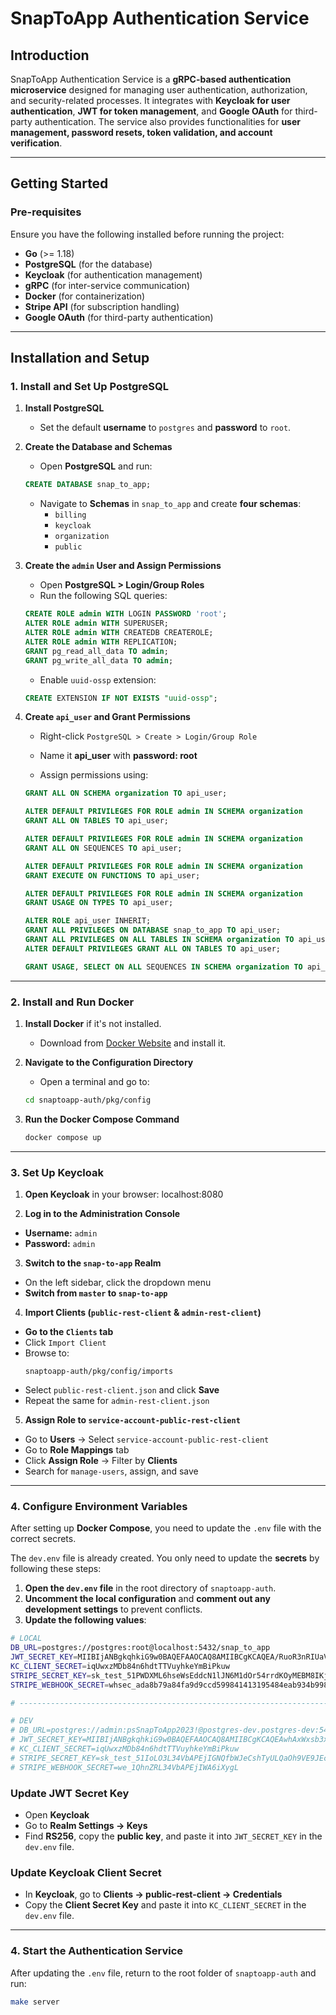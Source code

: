 # **SnapToApp Authentication Service**  

## **Introduction**  
SnapToApp Authentication Service is a **gRPC-based authentication microservice** designed for managing user authentication, authorization, and security-related processes. It integrates with **Keycloak for user authentication**, **JWT for token management**, and **Google OAuth** for third-party authentication. The service also provides functionalities for **user management, password resets, token validation, and account verification**.

---

## **Getting Started**  

### **Pre-requisites**  
Ensure you have the following installed before running the project:

- **Go** (>= 1.18)
- **PostgreSQL** (for the database)
- **Keycloak** (for authentication management)
- **gRPC** (for inter-service communication)
- **Docker** (for containerization)
- **Stripe API** (for subscription handling)
- **Google OAuth** (for third-party authentication)

---

## **Installation and Setup**  

### **1. Install and Set Up PostgreSQL**  

1. **Install PostgreSQL**  
   - Set the default **username** to `postgres` and **password** to `root`.

2. **Create the Database and Schemas**  
   - Open **PostgreSQL** and run:

   ```sql
   CREATE DATABASE snap_to_app;
   ```

   - Navigate to **Schemas** in `snap_to_app` and create **four schemas**:
     - `billing`
     - `keycloak`
     - `organization`
     - `public`

3. **Create the `admin` User and Assign Permissions**  
   - Open **PostgreSQL > Login/Group Roles**  
   - Run the following SQL queries:

   ```sql
   CREATE ROLE admin WITH LOGIN PASSWORD 'root';
   ALTER ROLE admin WITH SUPERUSER;
   ALTER ROLE admin WITH CREATEDB CREATEROLE;
   ALTER ROLE admin WITH REPLICATION;
   GRANT pg_read_all_data TO admin;
   GRANT pg_write_all_data TO admin;
   ```

   - Enable `uuid-ossp` extension:

   ```sql
   CREATE EXTENSION IF NOT EXISTS "uuid-ossp";
   ```

4. **Create `api_user` and Grant Permissions**  
   - Right-click `PostgreSQL > Create > Login/Group Role`  
   - Name it **api_user** with **password: root**  

   - Assign permissions using:

   ```sql
   GRANT ALL ON SCHEMA organization TO api_user;

   ALTER DEFAULT PRIVILEGES FOR ROLE admin IN SCHEMA organization
   GRANT ALL ON TABLES TO api_user;

   ALTER DEFAULT PRIVILEGES FOR ROLE admin IN SCHEMA organization
   GRANT ALL ON SEQUENCES TO api_user;

   ALTER DEFAULT PRIVILEGES FOR ROLE admin IN SCHEMA organization
   GRANT EXECUTE ON FUNCTIONS TO api_user;

   ALTER DEFAULT PRIVILEGES FOR ROLE admin IN SCHEMA organization
   GRANT USAGE ON TYPES TO api_user;

   ALTER ROLE api_user INHERIT;
   GRANT ALL PRIVILEGES ON DATABASE snap_to_app TO api_user;
   GRANT ALL PRIVILEGES ON ALL TABLES IN SCHEMA organization TO api_user;
   ALTER DEFAULT PRIVILEGES GRANT ALL ON TABLES TO api_user;

   GRANT USAGE, SELECT ON ALL SEQUENCES IN SCHEMA organization TO api_user;
   ```

---

### **2. Install and Run Docker**  

1. **Install Docker** if it's not installed.  
   - Download from [Docker Website](https://www.docker.com/) and install it.  

2. **Navigate to the Configuration Directory**  
   - Open a terminal and go to:

   ```sh
   cd snaptoapp-auth/pkg/config
   ```

3. **Run the Docker Compose Command**  

   ```sh
   docker compose up
   ```

---

### **3. Set Up Keycloak**  

1. **Open Keycloak** in your browser:  localhost:8080

2. **Log in to the Administration Console**  
- **Username:** `admin`  
- **Password:** `admin`  

3. **Switch to the `snap-to-app` Realm**  
- On the left sidebar, click the dropdown menu  
- **Switch from `master` to `snap-to-app`**  

4. **Import Clients (`public-rest-client` & `admin-rest-client`)**  
- **Go to the `Clients` tab**  
- Click `Import Client`  
- Browse to:  
  ```
  snaptoapp-auth/pkg/config/imports
  ```
- Select `public-rest-client.json` and click **Save**  
- Repeat the same for `admin-rest-client.json`  

5. **Assign Role to `service-account-public-rest-client`**  
- Go to **Users** → Select `service-account-public-rest-client`  
- Go to **Role Mappings** tab  
- Click **Assign Role** → Filter by **Clients**  
- Search for `manage-users`, assign, and save  

---

### **4. Configure Environment Variables**  
After setting up **Docker Compose**, you need to update the `.env` file with the correct secrets.

The `dev.env` file is already created. You only need to update the **secrets** by following these steps:

1. **Open the `dev.env` file** in the root directory of `snaptoapp-auth`.
2. **Uncomment the local configuration** and **comment out any development settings** to prevent conflicts.
3. **Update the following values**:

```sh
# LOCAL
DB_URL=postgres://postgres:root@localhost:5432/snap_to_app
JWT_SECRET_KEY=MIIBIjANBgkqhkiG9w0BAQEFAAOCAQ8AMIIBCgKCAQEA/RuoR3nRIUaVOBMNyW4q4YfnEUiAB//K7ZeF6zsJbPp/le0rSZEi00mU0faBiC++n5VcZKMRRmMhmtMm00MP6QUG5/n4jYgDDQ3DdrQto7uTUrkzM0pjA1AnWyt8EaDkhh/2h1Jf7d5cIPlp2jugKPqTuvIv52wXmpH4TiX/UrsMwJCTPqA8Uhbyboc1hW8UVExxPCg55b0tiJC/2wkPw8TA33BZWaDXMp2GVpFL4FM9GJHlPTXR43okFKfUtg7/tEDddI23xLrBS4fqFH1LQjlQNw3QvzkNsbyh0YG/UV1JkQZAByjqLv1Lkt3suwXmtH0NPA3w3X9IIlZ3tsg5YQIDAQAB
KC_CLIENT_SECRET=iqUwxzMDb84n6hdtTTVuyhkeYmBiPkuw
STRIPE_SECRET_KEY=sk_test_51PWDXML6hseWsEddcN1lJN6M1dOr54rrdKOyMEBM8IKjzW81ZisZHw2oCuGsSvrl2h4uxfy5SPnanI9rMNQPKsDh004B2w4szR
STRIPE_WEBHOOK_SECRET=whsec_ada8b79a84fa9d9ccd599841413195484eab934b998a86c5adab9818173ed2fa

# -------------------------------------------------------------------------------------------------------------------------

# DEV
# DB_URL=postgres://admin:psSnapToApp2023!@postgres-dev.postgres-dev:5432/snap_to_app_dev
# JWT_SECRET_KEY=MIIBIjANBgkqhkiG9w0BAQEFAAOCAQ8AMIIBCgKCAQEAwhAxWxsb3xlk2uWStbUIT2xn5+uxFsz1m6X8/WK7JiXk5Fb+i6fN/isWjQEzB/fnj5o8qkblQIJGttOgItc6SHbyHNCV+rKiBuO0KvbjxhtsKswY1Z53dttjACbOTQllv1s/Qm/Y648UEDkIB9C7neZdiFPQynPHsyIV3FuCzHr+iSCjC25R3piMNmqYJG04JXuacbCmDfpzo/2ujVUea+p7SFiwYkfzWNchvWtEDBaAaDTiUKl3y1+xeiYLG67Wg7iKQ88mFTHbFDbQFvbwKPPs7omekv3TfS85uwl87AWZmxWOWteWq2/yd4hefZ9FzmKU8K8aPZa0T0HvKqhLMQIDAQAB
# KC_CLIENT_SECRET=iqUwxzMDb84n6hdtTTVuyhkeYmBiPkuw
# STRIPE_SECRET_KEY=sk_test_51IoLO3L34VbAPEjIGNQfbWJeCshTyULQaOh9VE9JEc1Ec2aC2NduxoxYGnDbBgMuwe6qCUZilnt8aDOIJMhndurq00EZ9jWF8R
# STRIPE_WEBHOOK_SECRET=we_1QhnZRL34VbAPEjIWA6iXygL
```

### **Update JWT Secret Key**
- Open **Keycloak**
- Go to **Realm Settings → Keys**
- Find **RS256**, copy the **public key**, and paste it into `JWT_SECRET_KEY` in the `dev.env` file.

### **Update Keycloak Client Secret**
- In **Keycloak**, go to **Clients → public-rest-client → Credentials**
- Copy the **Client Secret Key** and paste it into `KC_CLIENT_SECRET` in the `dev.env` file.

---

### **4. Start the Authentication Service**  
After updating the `.env` file, return to the root folder of `snaptoapp-auth` and run:

```sh
make server
```

